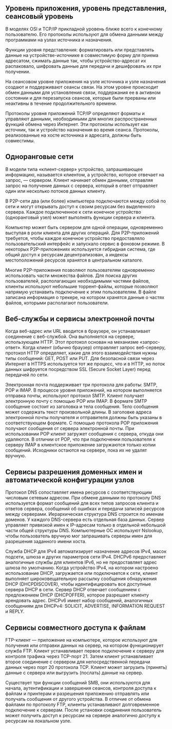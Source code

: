 <!-- verified: agorbachev 03.05.2022 -->

<!-- 15.6.1 -->
## Уровень приложения, уровень представления, сеансовый уровень

В моделях OSI и TCP/IP прикладной уровень ближе всего к конечному пользователю. Его протоколы используют для обмена данными между программами на узлах источника и назначения. 

Функции уровня представления: форматировать или представлять данные на устройстве-источнике в совместимую форму для приема адресатом, сжимать данные так, чтобы устройство-адресат их распаковало, шифровать данные для передачи и дешифровать их при получении. 

На сеансовом уровне приложения на узле источника и узле назначения создают и поддерживают сеансы связи. На этом уровне происходит обмен данными для установления связи, поддержания ее в активном состоянии и для перезапуска сеансов, которые были прерваны или неактивны в течение продолжительного времени. 

Протоколы уровня приложений TCP/IP определяют форматы и управляют данными, необходимыми для многих распространенных функций обмена через Интернет. Эти протоколы использует как источник, так и устройство назначения во время сеанса. Протоколы, реализованные на хосте источника и адресата, должны быть совместимы.

## Одноранговые сети

В модели типа «клиент-сервер» устройство, запрашивающее информацию, называется клиентом, а устройство, которое отвечает на запрос, — сервером. Клиент начинает обмен данными, отправляя запрос на получение данных с сервера, который в ответ отправляет один или несколько потоков данных клиенту. 

В P2P-сети два (или более) компьютера подключаются между собой по сети и могут открывать доступ к своим ресурсам без выделенного сервера. Каждое подключенное к сети конечное устройство (одноранговый узел) может выполнять функции сервера и клиента. 

Компьютер может быть сервером для одной операции, одновременно выступая в роли клиента для других операций. Для P2P-приложений требуется, чтобы каждое конечное устройство предоставляло пользовательский интерфейс и запускало сервис в фоновом режиме. В некоторых P2P-приложениях используется гибридная система, где общий доступ к ресурсам децентрализован, а индексы местоположений ресурсов хранятся в центральном каталоге. 

Многие P2P-приложения позволяют пользователям одновременно использовать части множества файлов. Для поиска других пользователей, располагающих необходимыми частями файлов, клиенты используют небольшие торрент-файлы, которые позволяют напрямую устанавить подключение к этим пользователям. В файле записана информация о трекере, на котором хранятся данные о частях файлов, которыми располагают пользователи.

## Веб-службы и сервисы электронной почты

Когда веб-адрес или URL вводится в браузере, он устанавливает соединение с веб-службой. Она выполняется на сервере, использующем HTTP. Этот протокол основан на механизме «запрос-ответ». Когда клиент (обычно браузер) отправляет запрос веб-серверу, протокол HTTP определяет, какие для этого взаимодействия нужны типы сообщений: GET, POST или PUT. Для безопасной связи через Интернет в HTTPS используется тот же процесс, что и в HTTP, но поток данных шифруется посредством SSL (Secure Socket Layer) перед передачей по сети. 

Электронная почта поддерживает три протокола для работы: SMTP, POP и IMAP. В процессе уровня приложений, на котором выполняется отправка почты, используют протокол SMTP. Клиент получает электронную почту с помощью POP или IMAP. В формате SMTP сообщение состоит из заголовка и тела сообщения. Тело сообщения может содержать текст произвольной длины. В заголовке адреса электронной почты получателя и отправителя должны быть указаны в соответствующем формате. С помощью протокола POP приложения получают сообщения от сервера электронной почты. При использовании POP клиент загружет сообщения с сервера, откуда они удаляются. В отличии от POP, что при подключении пользователя к серверу IMAP в клиентское приложение загружаются только копии сообщений. Исходники остаются на сервере, пока их не удалят вручную.

## Сервисы разрешения доменных имен и автоматической конфигурации узлов

Протокол DNS сопоставляет имена ресурсов с соответствующим числовым сетевым адресом. При обмене данными по протоколу DNS используется формат сообщений для всех типов запросов клиента и ответов сервера, сообщений об ошибках и передачи записей ресурсов между серверами. Иерархическая структура DNS строится по именам доменов. У каждого DNS-сервера есть отдельная база данных. Сервер управляет привязкой имен к IP-адресам только в отдельной небольшой части общей структуры DNS. Компьютерные ОС используют Nslookup, чтобы пользователь вручную мог запрашивать серверы имен для разрешения заданного имени хоста. 

Служба DHCP для IPv4 автоматизирует назначение адресов IPv4, масок подсети, шлюза и других параметров сети IPv4. DHCPv6 предоставляет аналогичные службы для клиентов IPv6, но не предоставляет адрес шлюза по умолчанию. Когда устройство IPv4, на котором настроено использование DHCP, загружается или подключается к сети, клиент выполняет широковещательную рассылку сообщения обнаружения DHCP (DHCPDISCOVER), чтобы идентифицировать все доступные сервера DHCP в сети. Сервер DHCP отвечает сообщением с предложением DHCP (DHCPOFFER), которое разрешает клиенту арендовать адрес. DHCPv6 имеет набор сообщений, аналогичных сообщениям для DHCPv4: SOLICIT, ADVERTISE, INFORMATION REQUEST и REPLY.

## Сервисы совместного доступа к файлам

FTP-клиент — приложение на компьютере, которое используют для получения или отправки данных на сервер, на котором функционирует служба FTP. Клиент устанавливает первое подключение к серверу для контроля трафика через TCP-порт 21. Затем клиент устанавливает второе соединение с сервером для непосредственной передачи данных через порт 20 протокола TCP. Клиент может загрузить (принять) данные с сервера или выгрузить (послать) данные на сервер. 

Существует три функции сообщений SMB, они используются для начала, аутентификации и завершения сеансов, контроля доступа к файлам и принтерам и разрешения приложению отправлять или получать сообщения от другого устройства. В отличие от обмена файлами по протоколу FTP, клиенты устанавливают долговременное подключение к серверам. После установки соединения пользователь может получить доступ к ресурсам на сервере аналогично доступу к ресурсам на локальном узле.

<!-- 15.6.2 -->
<!-- quiz -->

